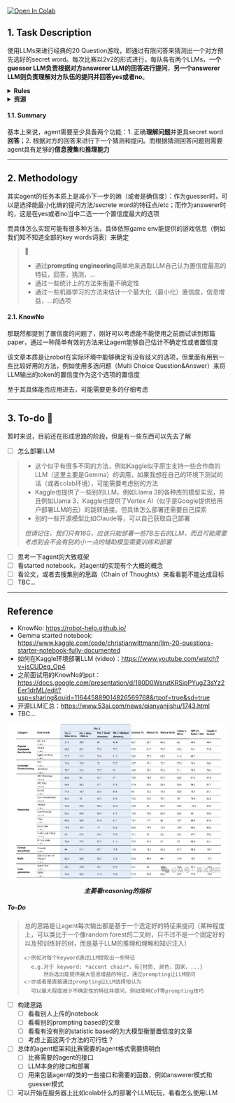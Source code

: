 <!-- # Kaggle_20Q
kaggle 20Q noob team from three academic trashes -->

<a href="https://colab.research.google.com/github/tttequila/Kaggle_20Q/blob/main/LLM_Agent.ipynb" target="_parent"><img src="https://colab.research.google.com/assets/colab-badge.svg" alt="Open In Colab"/></a>

## 1. Task Description
使用LLMs来进行经典的20 Question游戏，即通过有限问答来猜测出一个对方预先选好的secret word。每次比赛以2v2的形式进行，每队各有两个LLMs，**一个guesser LLM负责根据对方answerer LLM的回答进行提问**，**另一个answerer LLM则负责理解对方队伍的提问并回答yes或者no**。

<details>
        <summary><b> Rules </b></summary>

1. 游戏会被限制在20轮内，超过轮数双方判负
2. 提问限制在2000个字符内
3. 回答限制在100个字符内
4. answerer只能回答yes或者no
5. 任何违规行为直接判负

</details>

<details>
        <summary><b> 资源 </b></summary>

100G disk，16G RAM，T4 GPU

</details>

#### 1.1. Summary
基本上来说，agent需要至少具备两个功能：1. 正确**理解问题**并更具secret word**回答**；2. 根据对方的回答来进行下一个猜测和提问。而根据猜测回答问题则需要agent具有足够的**信息搜集**和**推理能力**

---

## 2. Methodology
其实agent的任务本质上是减小下一步的熵（或者是确信度）：作为guesser时，可以是选择能最小化熵的提问方法/secrete word的特征点/etc；而作为answerer时的，这是在yes或者no当中二选一一个置信度最大的选项

而具体怎么实现可能有很多种方法，具体依照game env能提供的游戏信息（例如我们知不知道全部的key words词表）来确定
> 💬
> - 通过**prompting engineering**简单地来选取LLM自己认为置信度最高的特征，回答，猜测，...
> - 通过一些统计上的方法来衡量不确定性
> - 通过一些机器学习的方法来估计一个最大化（最小化）置信度，信息增益，...的选项
>

<!-- <details>
    <summary><b> Draft </b></summary>  -->

#### 2.1. KnowNo

那既然都提到了置信度的问题了，刚好可以考虑能不能使用之前面试读到那篇paper，通过一种简单有效的方法来让agent能够自己估计不确定性或者置信度

该文章本质是让robot在实际环境中能够确定有没有歧义的选项，但里面有用到一些比较好用的方法，例如使用多选问题（Multi Choice Question&Answer）来将LLM输出的token的置信度作为这个选项的置信度

至于其具体能否应用进去，可能需要更多的仔细考虑

<!-- </details> -->
---

## 3. To-do 📝
暂时来说，目前还在形成思路的阶段，但是有一些东西可以先去了解

- [ ] 怎么部署LLM

> - 这个似乎有很多不同的方法，例如Kaggle似乎原生支持一些合作商的LLM（这里主要是Gemma）的调用，如果我想在自己的环境下测试的话（或者colab环境），可能需要考虑别的方法
> - Kaggle也提供了一些别的LLM，例如Llama 3的各种库的模型实现，并且例如Llama 3，Kaggle也提供了Vertex AI（似乎是Google提供给用户部署LLM的云）的跳转链接。但具体怎么部署还需要自己探索
> - 别的一些开源模型比如Claude等，可以自己获取自己部署
> 
> *但请记住，我们只有16G，应该只能部署一些7B左右的LLM，而且可能需要考虑到会不会有别的小一点的辅助模型需要训练和部署*
- [ ] 思考一下agent的大致框架
- [ ] 看started notebook，对agent的实现有个大概的概念
- [ ] 看论文，或者去搜集别的思路（Chain of Thoughts）来看看能不能达成目标
- [ ] TBC...

---


## Reference
- KnowNo: https://robot-help.github.io/
- Gemma started notebook: https://www.kaggle.com/code/christianwittmann/llm-20-questions-starter-notebook-fully-documented
- 如何在Kaggle环境部署LLM (video)：https://www.youtube.com/watch?v=jsCUDeg_Op4
- 之前面试用的KnowNo的ppt：https://docs.google.com/presentation/d/180D0WsrutKRSipPYugZ3sYz2Eer1drML/edit?usp=sharing&ouid=116445889014826569768&rtpof=true&sd=true
- 开源LLM汇总：https://www.53ai.com/news/qianyanjishu/1743.html 
- TBC...



![主要看reasoning的指标](imgs/image.png)
<center><i><b> 主要看reasoning的指标 </b></i></center>


##### To-Do

> 总的思路是让agent每次输出都是基于一个选定好的特征来提问（某种程度上，可以类比于一个像random forest的二叉树，只不过不是一个固定好的以及预训练好的树，而是基于LLM的推理和理解和知识注入）
>
>     👉例如对每个keyword通过LLM提取出一些特征
>       e.g.对于 keyword: *accent chair*，有{材质, 颜色，国家，...}
>           然后选出能提供最大信息增益的特征，通过prompting让LLM提问
>     👉亦或者是直接通过prompting让LLM选择他认为
>       可以最大程度减少不确定性的特征并提问，例如使用CoT等prompting技巧     

- [ ] 构建思路
  - [ ] 看看别人上传的notebook
  - [ ] 看看别的prompting based的文章
  - [ ] 看看有没有别的statistic based的为大模型衡量置信度的文章
  - [ ] 考虑上面这两个方法的可行性？
- [ ] 总体的agent框架和比赛需要的agent格式需要搞明白
  - [ ] 比赛需要的agent的接口
  - [ ] LLM本身的接口和部署
  - [ ] 用来包装agent的类的一些接口和需要的函数，例如answerer模式和guesser模式
- [ ] 可以开始在服务器上比如colab什么的部署个LLM玩玩，看看怎么使用LLM
